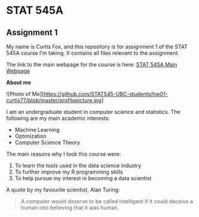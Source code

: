 # STAT 545A
## Assignment 1

My name is Curtis Fox, and this repository is for assignment 1 of the STAT 545A course I'm taking. It contains all files relevant to the assignment.

The link to the main webpage for the course is here: [STAT 545A Main Webpage](http://stat545.com/)

**About me**

![Photo of Me][https://github.com/STAT545-UBC-students/hw01-curtis77/blob/master/profilepicture.jpg]

I am an undergraduate student in computer science and statistics. The following are my main academic interests:

* Machine Learning
* Optimization
* Computer Science Theory

The main reasons why I took this course were:

1. To learn the tools used in the data science industry
2. To further improve my R programming skills
3. To help pursue my interest in becoming a data scientist
 
 A quote by my favourite scientist, Alan Turing:
 > A computer would deserve to be called intelligent if it could deceive a human into believing that it was human.
 



